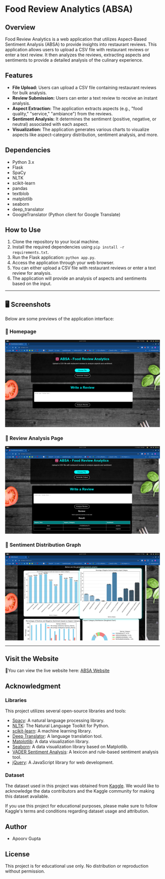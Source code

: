 # Food Review Analytics (ABSA)

## Overview
Food Review Analytics is a web application that utilizes Aspect-Based Sentiment Analysis (ABSA) to provide insights into restaurant reviews. This application allows users to upload a CSV file with restaurant reviews or enter a text review. It then analyzes the reviews, extracting aspects and sentiments to provide a detailed analysis of the culinary experience.

## Features
- **File Upload:** Users can upload a CSV file containing restaurant reviews for bulk analysis.
- **Review Submission:** Users can enter a text review to receive an instant analysis.
- **Aspect Extraction:** The application extracts aspects (e.g., "food quality," "service," "ambiance") from the reviews.
- **Sentiment Analysis:** It determines the sentiment (positive, negative, or neutral) associated with each aspect.
- **Visualization:** The application generates various charts to visualize aspects like aspect-category distribution, sentiment analysis, and more.

## Dependencies
- Python 3.x
- Flask
- SpaCy
- NLTK
- scikit-learn
- pandas
- textblob
- matplotlib
- seaborn
- deep_translator
- GoogleTranslator (Python client for Google Translate)

## How to Use
1. Clone the repository to your local machine.
2. Install the required dependencies using `pip install -r requirements.txt`.
3. Run the Flask application: `python app.py`.
4. Access the application through your web browser.
5. You can either upload a CSV file with restaurant reviews or enter a text review for analysis.
6. The application will provide an analysis of aspects and sentiments based on the input.

---

## 🖥️ **Screenshots**
Below are some previews of the application interface:

### 📌 Homepage
![Homepage](static/screenshots/homepage.png)

### 📌 Review Analysis Page
![Review Analysis](static/screenshots/review_analysis.png)

### 📌 Sentiment Distribution Graph
![Result Graph](static/screenshots/graph_outputs.png)

---

## Visit the Website

🚀You can view the live website here: [ABSA Website](https://absa-food-review-analytics.onrender.com)

## Acknowledgment

### Libraries
This project utilizes several open-source libraries and tools:

- [Spacy](https://spacy.io/): A natural language processing library.
- [NLTK](https://www.nltk.org/): The Natural Language Toolkit for Python.
- [scikit-learn](https://scikit-learn.org/): A machine learning library.
- [Deep Translator](https://pypi.org/project/deep-translator/): A language translation tool.
- [Matplotlib](https://matplotlib.org/): A data visualization library.
- [Seaborn](https://seaborn.pydata.org/): A data visualization library based on Matplotlib.
- [VADER Sentiment Analysis](https://github.com/cjhutto/vaderSentiment): A lexicon and rule-based sentiment analysis tool.
- [jQuery](https://jquery.com/): A JavaScript library for web development.

### Dataset
The dataset used in this project was obtained from 
[Kaggle](https://www.kaggle.com/datasets/charitarth/semeval-2014-task-4-aspectbasedsentimentanalysis/data?select=Restaurants_Train_v2.csv).
 We would like to acknowledge the data contributors and the Kaggle community for making this dataset available.

If you use this project for educational purposes, please make sure to follow Kaggle's terms and conditions regarding dataset usage and attribution.

## Author
- Apoorv Gupta
## License
This project is for educational use only. No distribution or reproduction without permission.


